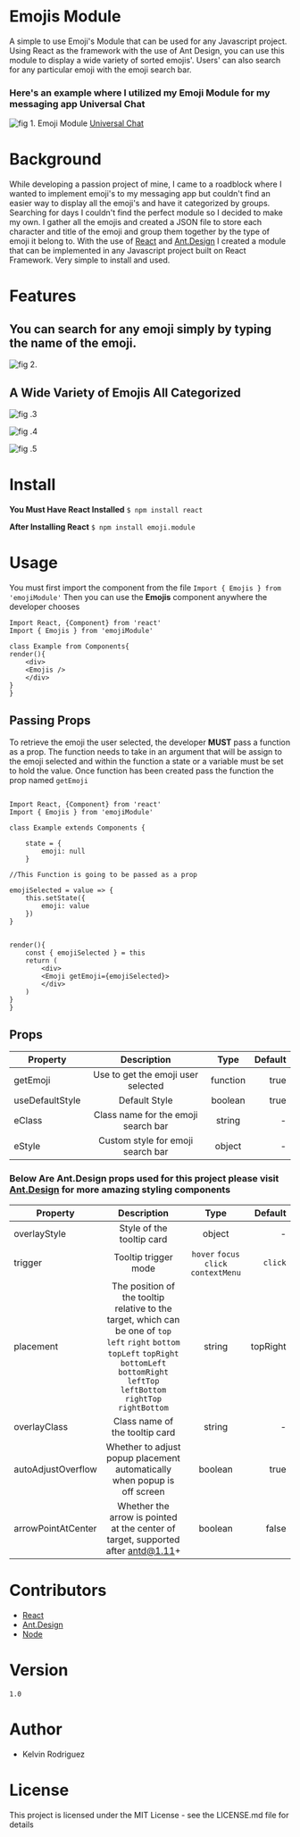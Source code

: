 # Emojis Module
A simple to use Emoji's Module that can be used for any Javascript project. Using React as the framework with the use of Ant Design, you can use this module to display a wide variety of sorted emojis'. Users' can also search for any particular emoji with the emoji search bar.

### Here's an example where I utilized my Emoji Module for my messaging app Universal Chat
![fig 1. Emoji Module](/ReadMeImg/emoji-display.png)
 [Universal Chat](https://uchat-universal.herokuapp.com/) 

# Background
While developing a passion project of mine, I came to a roadblock where I wanted to implement emoji's to my messaging app but couldn't find an easier way to display all the emoji's and have it categorized by groups. Searching for days I couldn't find the perfect module so I decided to make my own. I gather all the emojis and created a JSON file to store each character and title of the emoji and group them together by the type of emoji it belong to. With the use of  [React](https://reactjs.org/) and [Ant.Design](https://ant.design/) I created a module that can be implemented in any Javascript project built on React Framework. Very simple to install and used.


# Features
## You can search for any emoji simply by typing the name of the emoji.
![fig 2.](/ReadMeImg/emoji-search.png)

## A Wide Variety of Emojis All Categorized

![fig .3](/ReadMeImg/smiley_people.png)

![fig .4](/ReadMeImg/animals_nature.png)

![fig .5](/ReadMeImg/food_drinks.png)

# Install

**You Must Have React Installed**
```$ npm install react```

**After Installing React**
```$ npm install emoji.module```

# Usage

You must first import the component from the file
```Import { Emojis } from 'emojiModule'```
Then you can use the **Emojis** component anywhere the developer chooses

```
Import React, {Component} from 'react'
Import { Emojis } from 'emojiModule'

class Example from Components{
render(){
    <div>
    <Emojis />
    </div>
}
}

```

## Passing Props
To retrieve the emoji the user selected, the developer **MUST** pass a function as a prop. The function needs to take in an argument that will be assign to the emoji selected and within the function a state or a variable must be set to hold the value. Once function has been created pass the function the prop named 
``getEmoji``

``` 

Import React, {Component} from 'react'
Import { Emojis } from 'emojiModule'

class Example extends Components {
    
    state = {
        emoji: null
    }

//This Function is going to be passed as a prop

emojiSelected = value => {
    this.setState({
        emoji: value
    })
}


render(){
    const { emojiSelected } = this
    return (
        <div>
        <Emoji getEmoji={emojiSelected}>
        </div>
    )
} 
}

```

## Props
| Property      | Description   | Type  | Default |
| ------------- |:-------------:|:-----:|--------:|
| getEmoji     | Use to get the emoji user selected| function | true |
| useDefaultStyle     | Default Style      |   boolean | true |
| eClass | Class name for the emoji search bar    | string |-|
|eStyle| Custom style for emoji search bar|object|-|

### Below Are Ant.Design props used for this project please visit [Ant.Design](https://ant.design/) for more amazing styling components ###

| Property      | Description   | Type  | Default |
| ------------- |:-------------:|:-----:|--------:|
|overlayStyle|Style of the tooltip card|object|-|
|trigger|Tooltip trigger mode| `hover`  `focus`  `click`  `contextMenu` | `click` |
|placement|The position of the tooltip relative to the target, which can be one of `top` `left` `right` `bottom` `topLeft` `topRight` `bottomLeft` `bottomRight` `leftTop` `leftBottom` `rightTop` `rightBottom`|string|topRight|
|overlayClass|Class name of the tooltip card|string|-|
|autoAdjustOverflow|Whether to adjust popup placement automatically when popup is off screen|boolean|true|
|arrowPointAtCenter|Whether the arrow is pointed at the center of target, supported after antd@1.11+|boolean|false|


# Contributors
- [React](https://reactjs.org/) 
- [Ant.Design](https://ant.design/)
- [Node](https://nodejs.org/en/)

# Version
```1.0```

# Author
- Kelvin Rodriguez

# License
This project is licensed under the MIT License - see the LICENSE.md file for details